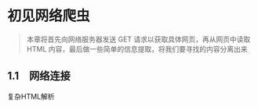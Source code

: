 # 初见网络爬虫
> 本章将首先向网络服务器发送 GET 请求以获取具体网页，再从网页中读取 HTML 内容，最后做一些简单的信息提取，将我们要寻找的内容分离出来

## 1.1　网络连接





复杂HTML解析
